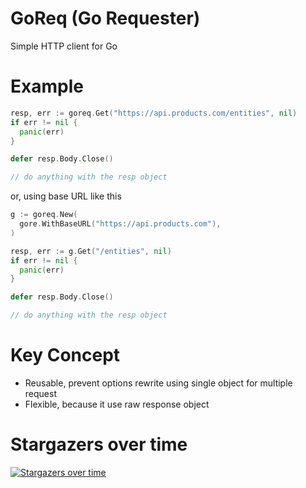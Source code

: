 # GoReq (Go Requester)
Simple HTTP client for Go

# Example

```go
resp, err := goreq.Get("https://api.products.com/entities", nil)
if err != nil {
  panic(err)
}

defer resp.Body.Close()

// do anything with the resp object
```

or, using base URL like this

```go
g := goreq.New(
  gore.WithBaseURL("https://api.products.com"),
)

resp, err := g.Get("/entities", nil)
if err != nil {
  panic(err)
}

defer resp.Body.Close()

// do anything with the resp object
```

# Key Concept
* Reusable, prevent options rewrite using single object for multiple request
* Flexible, because it use raw response object

# Stargazers over time

[![Stargazers over time](https://starchart.cc/hadihammurabi/gore.svg)](https://starchart.cc/hadihammurabi/gore)

